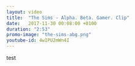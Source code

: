 ```yaml
---
layout: video
title:  "The Sims - Alpha. Beta. Gamer. Clip"
date:   2017-11-30 00:08:00 +0100
duration: "2:53"
promo-image: "the-sims-abg.png"
youtube-id: 4wIPU2mWn4I
---
```

test
